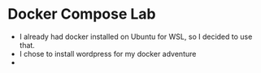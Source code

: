 # Docker Compose Lab

  - I already had docker installed on Ubuntu for WSL, so I decided to use that.
  - I chose to install wordpress for my docker adventure
  - 
